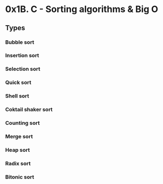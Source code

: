 # 0x1B. C - Sorting algorithms & Big O

## Types
### Bubble sort
### Insertion sort
### Selection sort
### Quick sort
### Shell sort
### Coktail shaker sort
### Counting sort
### Merge sort
### Heap sort
### Radix sort
### Bitonic sort
